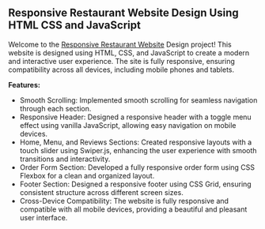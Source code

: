 ## Responsive Restaurant Website Design Using HTML CSS and JavaScript
Welcome to the [Responsive Restaurant Website](https://blinblin.netlify.app/) Design project! This website is designed using HTML, CSS, and JavaScript to create a modern and interactive user experience. The site is fully responsive, ensuring compatibility across all devices, including mobile phones and tablets.

**Features:**
- Smooth Scrolling: Implemented smooth scrolling for seamless navigation through each section.
- Responsive Header: Designed a responsive header with a toggle menu effect using vanilla JavaScript, allowing easy navigation on mobile devices.
- Home, Menu, and Reviews Sections: Created responsive layouts with a touch slider using Swiper.js, enhancing the user experience with smooth transitions and interactivity.
- Order Form Section: Developed a fully responsive order form using CSS Flexbox for a clean and organized layout.
- Footer Section: Designed a responsive footer using CSS Grid, ensuring consistent structure across different screen sizes.
- Cross-Device Compatibility: The website is fully responsive and compatible with all mobile devices, providing a beautiful and pleasant user interface.

